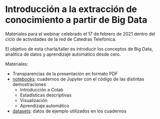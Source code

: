 # Introducción a la extracción de conocimiento a partir de Big Data

Materiales para el webinar celebrado el 17 de febrero de 2021 dentro del ciclo de actividades de la red de Cátedras Telefónica.

El objetivo de esta charla/taller es introducir los conceptos de Big Data, analítica de datos y aprendizaje automático desde cero.

Materiales:
* Transparencias de la presentación en formato PDF
* [notebooks](https://github.com/d-tomas/workshops/blob/main/20210217/notebooks/): cuadernos de Jupyter con el código de las distintas demostraciones
  * Introducción a Colab
  * Estadísticas descriptivas
  * Visualización
  * Aprendizaje automático
* [datasets](https://github.com/d-tomas/workshops/blob/main/20210217/datasets/): datos de ejemplo utilizados en los cuadernos
